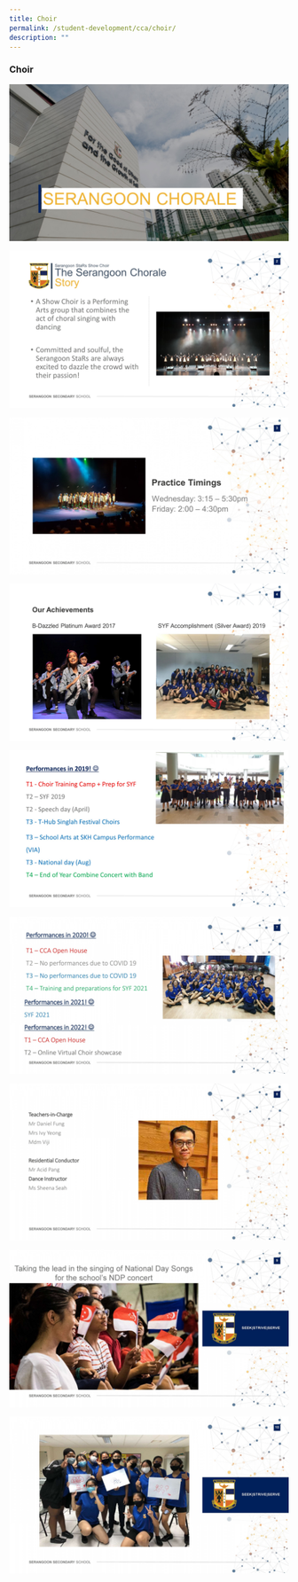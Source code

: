 ```yaml
---
title: Choir
permalink: /student-development/cca/choir/
description: ""
---
```


### Choir

![](/images/Slide1.jpg)

![](/images/Slide2.jpg)

![](/images/Slide3A.jpg)

![](/images/Slide4.jpg)

![](/images/Slide5.jpg)

![](/images/slide%206.jpg)

![](/images/slide%207.jpg)

![](/images/slide%208.jpg)

![](/images/slide%209.jpg)
